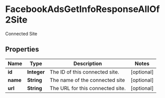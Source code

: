

# FacebookAdsGetInfoResponseAllOf2Site

Connected Site

## Properties

| Name | Type | Description | Notes |
|------------ | ------------- | ------------- | -------------|
|**id** | **Integer** | The ID of this connected site. |  [optional] |
|**name** | **String** | The name of the connected site |  [optional] |
|**url** | **String** | The URL for this connected site. |  [optional] |



